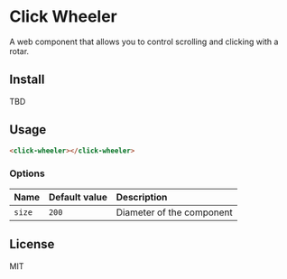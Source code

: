 # Click Wheeler

A web component that allows you to control scrolling and clicking with a rotar.

## Install

TBD

## Usage

```html
<click-wheeler></click-wheeler>
```

### Options

| Name   | Default value | Description               |
| :---   | :---          | :---                      |
| `size` | `200`         | Diameter of the component |

## License

MIT
